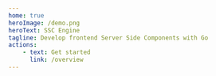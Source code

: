 ```yaml
---
home: true
heroImage: /demo.png
heroText: SSC Engine
tagline: Develop frontend Server Side Components with Go
actions:
    - text: Get started
      link: /overview
---
```

